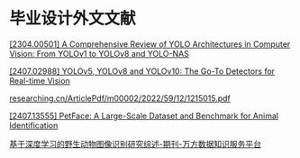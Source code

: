# 毕业设计外文文献

[\[2304.00501\] A Comprehensive Review of YOLO Architectures in Computer Vision: From YOLOv1 to YOLOv8 and YOLO-NAS](https://arxiv.org/abs/2304.00501)

[\[2407.02988\] YOLOv5, YOLOv8 and YOLOv10: The Go-To Detectors for Real-time Vision](https://arxiv.org/abs/2407.02988)



[researching.cn/ArticlePdf/m00002/2022/59/12/1215015.pdf](https://www.researching.cn/ArticlePdf/m00002/2022/59/12/1215015.pdf)


[\[2407.13555\] PetFace: A Large-Scale Dataset and Benchmark for Animal Identification](https://arxiv.org/abs/2407.13555)


[基于深度学习的野生动物图像识别研究综述-期刊-万方数据知识服务平台](https://d.wanfangdata.com.cn/periodical/Ch9QZXJpb2RpY2FsQ0hJTmV3UzIwMjQxMTA1MTcxMzA0Eg1iamNoMjAyNDA5MDAxGghraDY0eHlpZg%3D%3D)